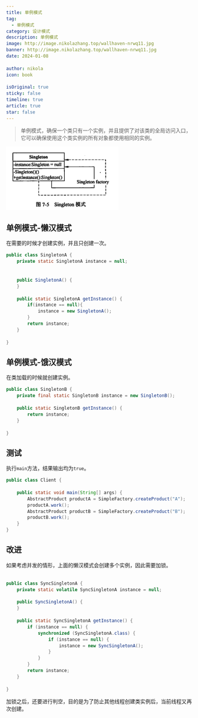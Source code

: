```yaml
---
title: 单例模式
tag:
  - 单例模式
category: 设计模式
description: 单例模式
image: http://image.nikolazhang.top/wallhaven-nrwq11.jpg
banner: http://image.nikolazhang.top/wallhaven-nrwq11.jpg
date: 2024-01-08

author: nikola
icon: book

isOriginal: true
sticky: false
timeline: true
article: true
star: false
---
```


> 单例模式，确保一个类只有一个实例，并且提供了对该类的全局访问入口，它可以确保使用这个类实例的所有对象都使用相同的实例。

![Alt text](images/6-singleton/image.png)

## 单例模式-懒汉模式

在需要的时候才创建实例，并且只创建一次。

```java
public class SingletonA {
    private static SingletonA instance = null;


    public SingletonA() {
    }

    public static SingletonA getInstance() {
        if(instance == null){
            instance = new SingletonA();
        }
        return instance;
    }

}

```

## 单例模式-饿汉模式

在类加载的时候就创建实例。

```java
public class SingletonB {
    private final static SingletonB instance = new SingletonB();

    public static SingletonB getInstance() {
        return instance;
    }

}

```

## 测试

执行`main`方法，结果输出均为`true`。

```java
public class Client {

    public static void main(String[] args) {
        AbstractProduct productA = SimpleFactory.createProduct("A");
        productA.work();
        AbstractProduct productB = SimpleFactory.createProduct("B");
        productB.work();
    }
}

```

## 改进

如果考虑并发的情形，上面的懒汉模式会创建多个实例，因此需要加锁。

```java

public class SyncSingletonA {
    private static volatile SyncSingletonA instance = null;

    public SyncSingletonA() {
    }

    public static SyncSingletonA getInstance() {
        if (instance == null) {
            synchronized (SyncSingletonA.class) {
                if (instance == null) {
                    instance = new SyncSingletonA();
                }
            }
        }
        return instance;
    }

}


```

加锁之后，还要进行判空，目的是为了防止其他线程创建类实例后，当前线程又再次创建。
